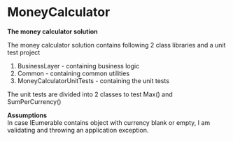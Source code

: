 # MoneyCalculator
**The money calculator solution** <br>

The money calculator solution contains following 2 class libraries and a unit test project <br>
1. BusinessLayer - containing business logic <br>
2. Common - containing common utilities <br>
3. MoneyCalculatorUnitTests - containing the unit tests <br>

The unit tests are divided into 2 classes to test Max() and SumPerCurrency() <br>

**Assumptions** <br>
In case  IEumerable<IMoney> contains object with currency blank or empty, I am validating and throwing an application exception.


